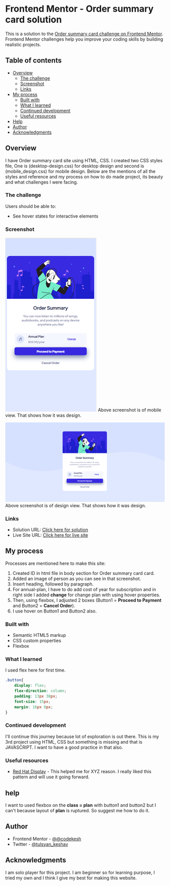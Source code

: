 # Frontend Mentor - Order summary card solution

This is a solution to the [Order summary card challenge on Frontend Mentor](https://www.frontendmentor.io/challenges/order-summary-component-QlPmajDUj). Frontend Mentor challenges help you improve your coding skills by building realistic projects. 

## Table of contents

- [Overview](#overview)
  - [The challenge](#the-challenge)
  - [Screenshot](#screenshot)
  - [Links](#links)
- [My process](#my-process)
  - [Built with](#built-with)
  - [What I learned](#what-i-learned)
  - [Continued development](#continued-development)
  - [Useful resources](#useful-resources)
- [Help](#help)
- [Author](#author)
- [Acknowledgments](#acknowledgments)

## Overview

I have Order summary card site using HTML, CSS. I created two CSS styles file, One is (desktop-design.css) for desktop design and second is (mobile_design.css) for mobile design. Below are the mentions of all the styles and reference and my process on how to do made project, its beauty and what challenges I were facing.

### The challenge

Users should be able to:

- See hover states for interactive elements

### Screenshot

![Mobile View](./Screenshot_mobile.png)
Above screenshot is of mobile view. That shows how it was design.

![Desktop View](./Screenshot_design.png)
Above screenshot is of design view. That shows how it was design.

### Links

- Solution URL: [Click here for solution](https://github.com/codekesh/Order-summary-component.git)
- Live Site URL: [Click here for live site](https://codekesh.github.io/Order-summary-component/)

## My process

Processes are mentioned here to make this site:
1. Created ID in html file in body section for Order summary card card.
2. Added an image of person as you can see in that screenshot.
3. Insert heading, followed by paragraph.
4. For annual-plan, I have to do add cost of year for subscription and in right side I added **change** for change plan with using hover properties.
5. Then, using flexbox, I adjusted 2 boxes (Button1 = **Proceed to Payment** and Button2 = **Cancel Order**).
6. I use hover on Button1 and Button2 also. 

### Built with

- Semantic HTML5 markup
- CSS custom properties
- Flexbox

### What I learned

I used flex here for first time.
```css
.button{
    display: flex;
    flex-direction: column;
    padding: 13px 38px;
    font-size: 15px;
    margin: 16px 0px;
}
```

### Continued development

I'll continue this journey because lot of exploration is out there. This is my 3rd project using HTML, CSS but something is missing and that is JAVASCRIPT. I want to have a good practice in that also.

### Useful resources

- [Red Hat Display](https://fonts.google.com/specimen/Red+Hat+Display) - This helped me for XYZ reason. I really liked this pattern and will use it going forward.

## help

I want to used flexbox on the **class = plan** with button1 and button2 but I can't because layout of **plan** is ruptured.
So suggest me how to do it.

## Author

- Frontend Mentor - [@@codekesh](https://www.frontendmentor.io/profile/codekesh)
- Twitter - [@tulsyan_keshav](https://twitter.com/tulsyan_keshav)

## Acknowledgments

I am solo player for this project. I am beginner so for learning purpose, I tried my own and I think I give my best for making this website.
